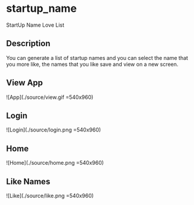 # startup_name

StartUp Name Love List

## Description

You can generate a list of startup names and
you can select the name that you more like,
the names that you like save and view on a new screen.

## View App
![App](./source/view.gif =540x960)

## Login
![Login](./source/login.png =540x960)

## Home
![Home](./source/home.png =540x960)

## Like Names
![Like](./source/like.png =540x960)
